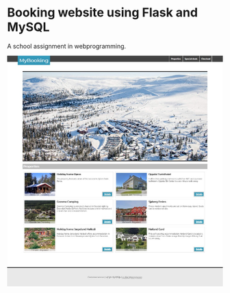 # Booking website using Flask and MySQL

A school assignment in webprogramming.

![Preview](static/images/preview.jpg)